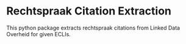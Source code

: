 # Rechtspraak Citation Extraction
This python package extracts rechtspraak citations from Linked Data Overheid for given ECLIs.
